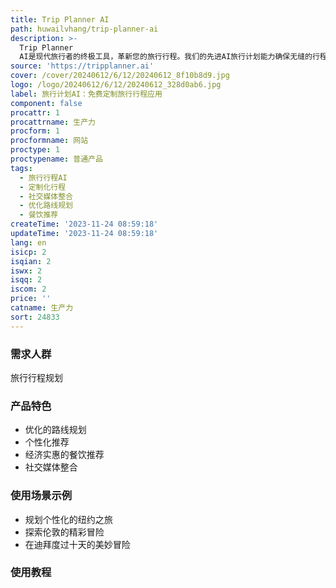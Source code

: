 ```yaml
---
title: Trip Planner AI
path: huwailvhang/trip-planner-ai
description: >-
  Trip Planner
  AI是现代旅行者的终极工具，革新您的旅行行程。我们的先进AI旅行计划能力确保无缝的行程规划。体验AI优化的行程定制，根据您的偏好轻松规划旅行。通过我们的创新技术轻松计划您的旅行，开始更智能的探索吧！
source: 'https://tripplanner.ai'
cover: /cover/20240612/6/12/20240612_8f10b8d9.jpg
logo: /logo/20240612/6/12/20240612_328d0ab6.jpg
label: 旅行计划AI：免费定制旅行行程应用
component: false
procattr: 1
procattrname: 生产力
procform: 1
procformname: 网站
proctype: 1
proctypename: 普通产品
tags:
  - 旅行行程AI
  - 定制化行程
  - 社交媒体整合
  - 优化路线规划
  - 餐饮推荐
createTime: '2023-11-24 08:59:18'
updateTime: '2023-11-24 08:59:18'
lang: en
isicp: 2
isqian: 2
iswx: 2
isqq: 2
iscom: 2
price: ''
catname: 生产力
sort: 24833
---
```




### 需求人群
旅行行程规划

### 产品特色
- 优化的路线规划
- 个性化推荐
- 经济实惠的餐饮推荐
- 社交媒体整合

### 使用场景示例
- 规划个性化的纽约之旅
- 探索伦敦的精彩冒险
- 在迪拜度过十天的美妙冒险

### 使用教程


  
